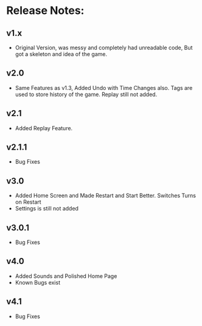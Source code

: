 # Release Notes:
## v1.x
* Original Version, was messy and completely had unreadable code, But got a skeleton and idea of the game.

## v2.0
* Same Features as v1.3, Added Undo with Time Changes also. Tags are used to store history of the game. Replay still not added.

## v2.1
* Added Replay Feature.

## v2.1.1
* Bug Fixes

## v3.0
* Added Home Screen and Made Restart and Start Better. Switches Turns on Restart
* Settings is still not added

## v3.0.1
* Bug Fixes

## v4.0
* Added Sounds and Polished Home Page
* Known Bugs exist

## v4.1
* Bug Fixes